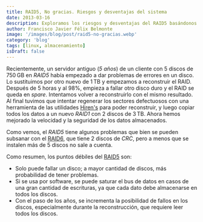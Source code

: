 ```yaml
---
title: RAID5, No gracias. Riesgos y desventajas del sistema
date: 2013-03-16
description: Exploramos los riesgos y desventajas del RAID5 basándonos en un caso real, y analizamos alternativas más seguras como RAID6 o RAID1.
author: Francisco Javier Félix Belmonte
image: '/images/blog/post/raid5-no-gracias.webp'
category: 'blog'
tags: [linux, almacenamiento]
isDraft: false
---
```


Recientemente, un servidor antiguo (*5 años*) de un cliente con 5 discos de 750 GB en *RAID5* había empezado a dar problemas de errores en un disco. Lo sustituimos por otro nuevo de 1 TB y empezamos a reconstruir el RAID. Después de 5 horas y al 98%, empieza a fallar otro disco duro y el RAID se queda en *spare*. Intentamos volver a reconstruirlo con el mismo resultado. Al final tuvimos que intentar regenerar los sectores defectuosos con una herramienta de las utilidades [Hiren's](http://www.hirensbootcd.org/download/) para poder reconstruir, y luego copiar todos los datos a un nuevo *RAID1* con 2 discos de 3 TB. Ahora hemos mejorado la velocidad y la seguridad de los datos almacenados.

Como vemos, el *RAID5* tiene algunos problemas que bien se pueden subsanar con el [RAID6](http://es.wikipedia.org/wiki/RAID), que tiene 2 discos de *CRC*, pero a menos que se instalen más de 5 discos no sale a cuenta.

Como resumen, los puntos débiles del [RAID5](http://es.wikipedia.org/wiki/RAID) son:

- Solo puede fallar un disco; a mayor cantidad de discos, más probabilidad de tener problemas.
- Si se usa por software, se puede saturar el bus de datos en casos de una gran cantidad de escrituras, ya que cada dato debe almacenarse en todos los discos.
- Con el paso de los años, se incrementa la posibilidad de fallos en los discos, especialmente durante la reconstrucción, que requiere leer todos los discos.
